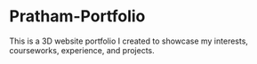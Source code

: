 # Pratham-Portfolio

This is a 3D website portfolio I created to showcase my interests, courseworks, experience, and projects. 
